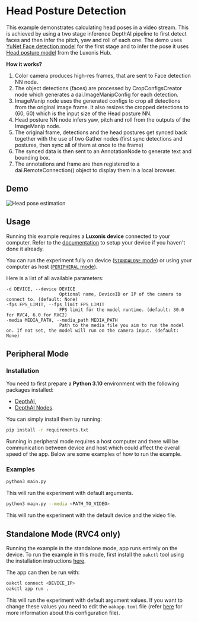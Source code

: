 # Head Posture Detection

This example demonstrates calculating head poses in a video stream. This is achieved by using a two stage inference DepthAI pipeline to first detect faces and then infer the pitch, yaw and roll of each one. The demo uses [YuNet Face detection model](https://zoo-rvc4.luxonis.com/luxonis/yunet/5d635f3c-45c0-41d2-8800-7ca3681b1915) for the first stage and to infer the pose it uses [Head posture model](https://zoo-rvc4.luxonis.com/luxonis/head-pose-estimation/068ac18a-de71-4a6e-9f0f-42776c0ef980) from the Luxonis Hub.

**How it works?**

1. Color camera produces high-res frames, that are sent to Face detection NN node.
1. The object detections (faces) are processed by CropConfigsCreator node which generates a dai.ImageManipConfig for each detection.
1. ImageManip node uses the generated configs to crop all detections from the original image frame. It also resizes the cropped detections to (60, 60) which is the input size of the Head posture NN.
1. Head posture NN node infers yaw, pitch and roll from the outputs of the ImageManip node.
1. The original frame, detections and the head postures get synced back together with the use of two Gather nodes (first sync detections and postures, then sync all of them at once to the frame)
1. The synced data is then sent to an AnnotationNode to generate text and bounding box.
1. The annotations and frame are then registered to a dai.RemoteConnection() object to display them in a local browser.

## Demo

<!-- ![Head pose estimation](https://user-images.githubusercontent.com/18037362/172148301-45adb7ce-3aab-478f-8cad-0c05f349ce50.gif) -->

![Head pose estimation](media/head_pose.gif)

## Usage

Running this example requires a **Luxonis device** connected to your computer. Refer to the [documentation](https://stg.docs.luxonis.com/software-v3/) to setup your device if you haven't done it already.

You can run the experiment fully on device ([`STANDALONE` mode](#standalone-mode-rvc4-only)) or using your computer as host ([`PERIPHERAL` mode](#peripheral-mode)).

Here is a list of all available parameters:

```
-d DEVICE, --device DEVICE
                    Optional name, DeviceID or IP of the camera to connect to. (default: None)
-fps FPS_LIMIT, --fps_limit FPS_LIMIT
                    FPS limit for the model runtime. (default: 30.0 for RVC4, 6.0 for RVC2)
-media MEDIA_PATH, --media_path MEDIA_PATH
                    Path to the media file you aim to run the model on. If not set, the model will run on the camera input. (default: None)
```

## Peripheral Mode

### Installation

You need to first prepare a **Python 3.10** environment with the following packages installed:

- [DepthAI](https://pypi.org/project/depthai/),
- [DepthAI Nodes](https://pypi.org/project/depthai-nodes/).

You can simply install them by running:

```bash
pip install -r requirements.txt
```

Running in peripheral mode requires a host computer and there will be communication between device and host which could affect the overall speed of the app. Below are some examples of how to run the example.

### Examples

```bash
python3 main.py
```

This will run the experiment with default arguments.

```bash
python3 main.py --media <PATH_TO_VIDEO>
```

This will run the experiment with the default device and the video file.

## Standalone Mode (RVC4 only)

Running the example in the standalone mode, app runs entirely on the device.
To run the example in this mode, first install the `oakctl` tool using the installation instructions [here](https://stg.docs.luxonis.com/software-v3/oak-apps/oakctl).

The app can then be run with:

```bash
oakctl connect <DEVICE_IP>
oakctl app run .
```

This will run the experiment with default argument values. If you want to change these values you need to edit the `oakapp.toml` file (refer [here](https://stg.docs.luxonis.com/software-v3/oak-apps/configuration/) for more information about this configuration file).
